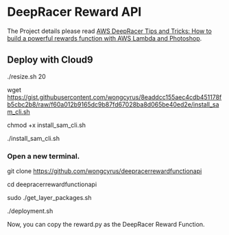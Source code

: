 # DeepRacer Reward API


The Project details please read [AWS DeepRacer Tips and Tricks: How to build a powerful rewards function with AWS Lambda and Photoshop](https://www.linkedin.com/pulse/aws-deepracer-tips-tricks-how-build-powerful-rewards-wong/).


## Deploy with Cloud9

./resize.sh 20

wget https://gist.githubusercontent.com/wongcyrus/8eaddcc155aec4cdb451178fb5cbc2b8/raw/f60a012b9165dc9b87fd67028ba8d065be40ed2e/install_sam_cli.sh

chmod +x install_sam_cli.sh

./install_sam_cli.sh


### Open a new terminal.

git clone https://github.com/wongcyrus/deepracerrewardfunctionapi

cd deepracerrewardfunctionapi

sudo ./get_layer_packages.sh 

./deployment.sh

Now, you can copy the reward.py as the DeepRacer Reward Function.

